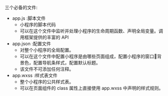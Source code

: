 三个必备的文件:
* app.js :脚本文件
    - 小程序的脚本代码
    - 可以在这个文件中监听并处理小程序的生命周期函数、声明全局变量。调用框架提供的丰富的 API
* app.json :配置文件
    - 对整个小程序的全局配置。
    - 可以在这个文件中配置小程序是由哪些页面组成，配置小程序的窗口背景色，配置导航条样式，配置默认标题。
    - 该文件不可添加任何注释。
* app.wxss :样式表文件
    - 整个小程序的公共样式表。
    - 可以在页面组件的 class 属性上直接使用 app.wxss 中声明的样式规则。